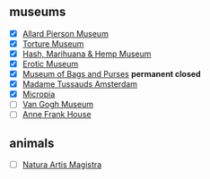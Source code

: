 ## museums
- [x] [Allard Pierson Museum](https://en.wikipedia.org/wiki/Allard_Pierson_Museum)
- [x] [Torture Museum](https://en.wikipedia.org/wiki/Torture_Museum,_Amsterdam)
- [x] [Hash, Marihuana & Hemp Museum](https://en.wikipedia.org/wiki/Hash,_Marihuana_%26_Hemp_Museum)
- [x] [Erotic Museum](https://de.wikipedia.org/wiki/Erotic_Museum)
- [x] [Museum of Bags and Purses](https://en.wikipedia.org/wiki/Museum_of_Bags_and_Purses) **permanent closed**
- [x] [Madame Tussauds Amsterdam](https://en.wikipedia.org/wiki/Madame_Tussauds_Amsterdam)
- [x] [Micropia](https://en.wikipedia.org/wiki/Micropia_(museum))
- [ ] [Van Gogh Museum](https://en.wikipedia.org/wiki/Van_Gogh_Museum)
- [ ] [Anne Frank House](https://en.wikipedia.org/wiki/Anne_Frank_House)

## animals
- [ ] [Natura Artis Magistra](https://en.wikipedia.org/wiki/Natura_Artis_Magistra)
